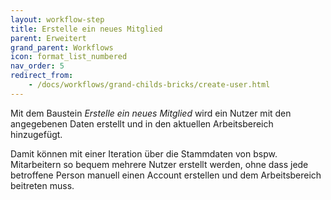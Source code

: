 ```yaml
---
layout: workflow-step
title: Erstelle ein neues Mitglied
parent: Erweitert
grand_parent: Workflows
icon: format_list_numbered
nav_order: 5
redirect_from:
    - /docs/workflows/grand-childs-bricks/create-user.html
---
```


Mit dem Baustein _Erstelle ein neues Mitglied_ wird ein Nutzer mit den angegebenen Daten erstellt und in den aktuellen Arbeitsbereich hinzugefügt.

Damit können mit einer Iteration über die Stammdaten von bspw. Mitarbeitern so bequem mehrere Nutzer
erstellt werden, ohne dass jede betroffene Person manuell einen Account erstellen und dem Arbeitsbereich beitreten muss.
